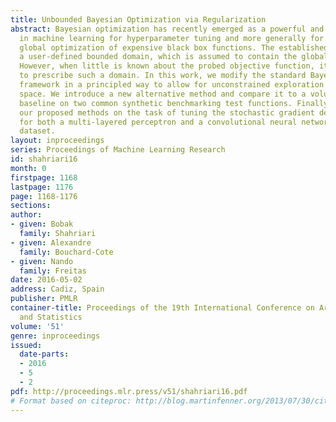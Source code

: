```yaml
---
title: Unbounded Bayesian Optimization via Regularization
abstract: Bayesian optimization has recently emerged as a powerful and flexible tool
  in machine learning for hyperparameter tuning and more generally for the efficient
  global optimization of expensive black box functions. The established practice requires
  a user-defined bounded domain, which is assumed to contain the global optimizer.
  However, when little is known about the probed objective function, it can be difficult
  to prescribe such a domain. In this work, we modify the standard Bayesian optimization
  framework in a principled way to allow for unconstrained exploration of the search
  space. We introduce a new alternative method and compare it to a volume doubling
  baseline on two common synthetic benchmarking test functions. Finally, we apply
  our proposed methods on the task of tuning the stochastic gradient descent optimizer
  for both a multi-layered perceptron and a convolutional neural network on the MNIST
  dataset.
layout: inproceedings
series: Proceedings of Machine Learning Research
id: shahriari16
month: 0
firstpage: 1168
lastpage: 1176
page: 1168-1176
sections: 
author:
- given: Bobak
  family: Shahriari
- given: Alexandre
  family: Bouchard-Cote
- given: Nando
  family: Freitas
date: 2016-05-02
address: Cadiz, Spain
publisher: PMLR
container-title: Proceedings of the 19th International Conference on Artificial Intelligence
  and Statistics
volume: '51'
genre: inproceedings
issued:
  date-parts:
  - 2016
  - 5
  - 2
pdf: http://proceedings.mlr.press/v51/shahriari16.pdf
# Format based on citeproc: http://blog.martinfenner.org/2013/07/30/citeproc-yaml-for-bibliographies/
---
```

